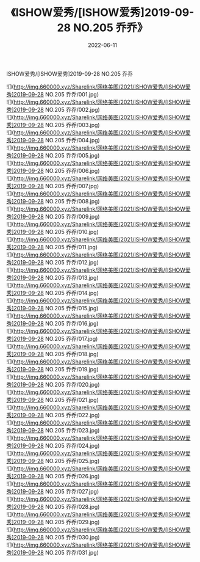 ﻿---
layout: post
title:  《ISHOW爱秀/[ISHOW爱秀]2019-09-28 NO.205 乔乔》
date:   2022-06-11
img: http://img.660000.xyz/Sharelink/网络美图/2021/ISHOW爱秀/[ISHOW爱秀]2019-09-28 NO.205 乔乔/000.jpg
categories: [美女, 清纯, 唯美]
---

ISHOW爱秀/[ISHOW爱秀]2019-09-28 NO.205 乔乔

 ![](http://img.660000.xyz/Sharelink/网络美图/2021/ISHOW爱秀/[ISHOW爱秀]2019-09-28 NO.205 乔乔/001.jpg) <br>![](http://img.660000.xyz/Sharelink/网络美图/2021/ISHOW爱秀/[ISHOW爱秀]2019-09-28 NO.205 乔乔/002.jpg) <br>![](http://img.660000.xyz/Sharelink/网络美图/2021/ISHOW爱秀/[ISHOW爱秀]2019-09-28 NO.205 乔乔/003.jpg) <br>![](http://img.660000.xyz/Sharelink/网络美图/2021/ISHOW爱秀/[ISHOW爱秀]2019-09-28 NO.205 乔乔/004.jpg) <br>![](http://img.660000.xyz/Sharelink/网络美图/2021/ISHOW爱秀/[ISHOW爱秀]2019-09-28 NO.205 乔乔/005.jpg) <br>![](http://img.660000.xyz/Sharelink/网络美图/2021/ISHOW爱秀/[ISHOW爱秀]2019-09-28 NO.205 乔乔/006.jpg) <br>![](http://img.660000.xyz/Sharelink/网络美图/2021/ISHOW爱秀/[ISHOW爱秀]2019-09-28 NO.205 乔乔/007.jpg) <br>![](http://img.660000.xyz/Sharelink/网络美图/2021/ISHOW爱秀/[ISHOW爱秀]2019-09-28 NO.205 乔乔/008.jpg) <br>![](http://img.660000.xyz/Sharelink/网络美图/2021/ISHOW爱秀/[ISHOW爱秀]2019-09-28 NO.205 乔乔/009.jpg) <br>![](http://img.660000.xyz/Sharelink/网络美图/2021/ISHOW爱秀/[ISHOW爱秀]2019-09-28 NO.205 乔乔/010.jpg) <br>![](http://img.660000.xyz/Sharelink/网络美图/2021/ISHOW爱秀/[ISHOW爱秀]2019-09-28 NO.205 乔乔/011.jpg) <br>![](http://img.660000.xyz/Sharelink/网络美图/2021/ISHOW爱秀/[ISHOW爱秀]2019-09-28 NO.205 乔乔/012.jpg) <br>![](http://img.660000.xyz/Sharelink/网络美图/2021/ISHOW爱秀/[ISHOW爱秀]2019-09-28 NO.205 乔乔/013.jpg) <br>![](http://img.660000.xyz/Sharelink/网络美图/2021/ISHOW爱秀/[ISHOW爱秀]2019-09-28 NO.205 乔乔/014.jpg) <br>![](http://img.660000.xyz/Sharelink/网络美图/2021/ISHOW爱秀/[ISHOW爱秀]2019-09-28 NO.205 乔乔/015.jpg) <br>![](http://img.660000.xyz/Sharelink/网络美图/2021/ISHOW爱秀/[ISHOW爱秀]2019-09-28 NO.205 乔乔/016.jpg) <br>![](http://img.660000.xyz/Sharelink/网络美图/2021/ISHOW爱秀/[ISHOW爱秀]2019-09-28 NO.205 乔乔/017.jpg) <br>![](http://img.660000.xyz/Sharelink/网络美图/2021/ISHOW爱秀/[ISHOW爱秀]2019-09-28 NO.205 乔乔/018.jpg) <br>![](http://img.660000.xyz/Sharelink/网络美图/2021/ISHOW爱秀/[ISHOW爱秀]2019-09-28 NO.205 乔乔/019.jpg) <br>![](http://img.660000.xyz/Sharelink/网络美图/2021/ISHOW爱秀/[ISHOW爱秀]2019-09-28 NO.205 乔乔/020.jpg) <br>![](http://img.660000.xyz/Sharelink/网络美图/2021/ISHOW爱秀/[ISHOW爱秀]2019-09-28 NO.205 乔乔/021.jpg) <br>![](http://img.660000.xyz/Sharelink/网络美图/2021/ISHOW爱秀/[ISHOW爱秀]2019-09-28 NO.205 乔乔/022.jpg) <br>![](http://img.660000.xyz/Sharelink/网络美图/2021/ISHOW爱秀/[ISHOW爱秀]2019-09-28 NO.205 乔乔/023.jpg) <br>![](http://img.660000.xyz/Sharelink/网络美图/2021/ISHOW爱秀/[ISHOW爱秀]2019-09-28 NO.205 乔乔/024.jpg) <br>![](http://img.660000.xyz/Sharelink/网络美图/2021/ISHOW爱秀/[ISHOW爱秀]2019-09-28 NO.205 乔乔/025.jpg) <br>![](http://img.660000.xyz/Sharelink/网络美图/2021/ISHOW爱秀/[ISHOW爱秀]2019-09-28 NO.205 乔乔/026.jpg) <br>![](http://img.660000.xyz/Sharelink/网络美图/2021/ISHOW爱秀/[ISHOW爱秀]2019-09-28 NO.205 乔乔/027.jpg) <br>![](http://img.660000.xyz/Sharelink/网络美图/2021/ISHOW爱秀/[ISHOW爱秀]2019-09-28 NO.205 乔乔/028.jpg) <br>![](http://img.660000.xyz/Sharelink/网络美图/2021/ISHOW爱秀/[ISHOW爱秀]2019-09-28 NO.205 乔乔/029.jpg) <br>![](http://img.660000.xyz/Sharelink/网络美图/2021/ISHOW爱秀/[ISHOW爱秀]2019-09-28 NO.205 乔乔/030.jpg) <br>![](http://img.660000.xyz/Sharelink/网络美图/2021/ISHOW爱秀/[ISHOW爱秀]2019-09-28 NO.205 乔乔/031.jpg) <br>